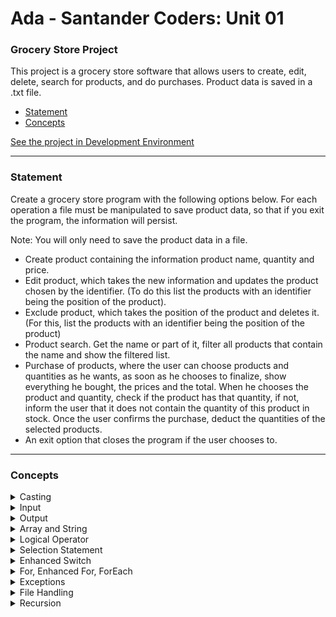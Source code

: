 # Ada - Santander Coders: Unit 01

### Grocery Store Project

This project is a grocery store software that allows users to create, edit, delete, search for products, and do
purchases. Product data is saved in a .txt file.

- [Statement](#statement)
- [Concepts](#concepts)

[See the project in Development Environment](https://github.dev/arthurbicego/ada-santander-coders-01)

---

### Statement

Create a grocery store program with the following options below. For each operation a file must be manipulated to save
product data, so that if you exit the program, the information will persist.

Note: You will only need to save the product data in a file.

- Create product containing the information product name, quantity and price.
- Edit product, which takes the new information and updates the product chosen by the identifier. (To do this list the
  products with an identifier being the position of the product).
- Exclude product, which takes the position of the product and deletes it. (For this, list the products with an
  identifier being the position of the product)
- Product search. Get the name or part of it, filter all products that contain the name and show the filtered list.
- Purchase of products, where the user can choose products and quantities as he wants, as soon as he chooses to
  finalize, show everything he bought, the prices and the total. When he chooses the product and quantity, check if the
  product has that quantity, if not, inform the user that it does not contain the quantity of this product in stock.
  Once the user confirms the purchase, deduct the quantities of the selected products.
- An exit option that closes the program if the user chooses to.

---

### Concepts

<details>
  <summary>Casting</summary>

  ```java
split[2] = String.valueOf(Integer.parseInt(split[2]) - quantity);
  ```
</details>
<details>
  <summary>Input</summary>

  ```java
String id = scanner.nextLine();
  ```
</details>
<details>
  <summary>Output</summary>

  ```java
System.out.println("Are you sure you want to " + method + " Product " + id + "?");
  ```

  ```java
System.out.printf("The total checkout amount is: $%.2f", checkoutValue);
System.out.println();
  ```
</details>

<details>
  <summary>Array and String</summary>

  ```java
String[] split = productLine.split("\\|");
  ```

  ```java
split[1].toUpperCase().contains(name.toUpperCase())
  ```

  ```java
Objects.equals(split[0], id)
  ```
</details>
<details>
  <summary>Logical Operator</summary>

  ```java
productLine != null
  ```
</details>
<details>
  <summary>Selection Statement</summary>

  ```java
if (size == 0) {
    product.setId("0");
} else {
    List<String> products = Files.readAllLines(path);
    size--;
    String[] split = products.get(size).split("\\|");
    Integer valueOf = Integer.valueOf(split[0]);
    valueOf++;
    product.setId(String.valueOf(valueOf));
}
  ```
</details>
<details>
  <summary>Enhanced Switch</summary>

  ```java
switch (choice) {
    case "1" -> {
        groceryController.listProducts();
    }
  ```
</details>
<details>
  <summary>For, Enhanced For, ForEach</summary>

  ```java
for (int i = 0; i < cartProducts.size(); i++) {
    if (Objects.equals(cartProducts.get(i).getId(), id)) {
        cartProducts.remove(i);
        cart.setProductsCart(cartProducts);
    }
}
  ```
  ```java
for (Product product : products) {
    checkoutValue = checkoutValue + (product.getQuantity() * product.getPrice());
}
  ```
  ```java
products.forEach(product -> GroceryView.showProduct(product))
  ```
</details>
<details>
  <summary>Exceptions</summary>

  ```java
try {
    quantity = scanner.nextInt();
    scanner.nextLine();
} catch (Exception e) {
    System.out.println();
    System.out.println("Error registering the quantity. Default quantity (1) has been set.");
    quantity = 1;
}
  ```
</details>
<details>
  <summary>File Handling</summary>

  ```java
Path path = Paths.get("src/tech/ada/products.txt")
  ```
  ```java
Files.readAllLines(path);
  ```
  ```java
Files.write(path, products);
  ```
</details>
<details>
  <summary>Recursion</summary>

  ```java
    public void displayProducts (List<Product> productsCart, int index) {
        if (index < productsCart.size()) {
            Product product = productsCart.get(index);
            String showProduct = product.toString().replaceAll("\n", "");
            GroceryView.showProduct(showProduct);
            displayProducts(productsCart, index + 1);
        }
    }
  ```
</details>
